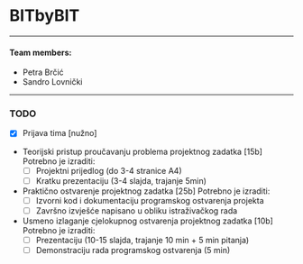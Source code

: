 # BITbyBIT

---
#### Team members:

- Petra Brčić
- Sandro Lovnički

---
### TODO
- [x] Prijava tima [nužno]
- Teorijski pristup proučavanju problema projektnog zadatka [15b]
Potrebno je izraditi:
    - [ ] Projektni prijedlog (do 3-4 stranice A4)
    - [ ] Kratku prezentaciju (3-4 slajda, trajanje 5min)
- Praktično ostvarenje projektnog zadatka [25b]
Potrebno je izraditi:
    - [ ] Izvorni kod i dokumentaciju programskog ostvarenja projekta
   	- [ ] Završno izvješće napisano u obliku istraživačkog rada
- Usmeno izlaganje cjelokupnog ostvarenja projektnog zadatka [10b]
Potrebno je izraditi:  
	-[ ] Prezentaciju (10-15 slajda, trajanje 10 min + 5 min pitanja)  
	-[ ] Demonstraciju rada programskog ostvarenja (5 min)
